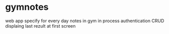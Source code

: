 # gymnotes
web app specify for every day notes in gym
in process
  authentication
  CRUD
  displaing last rezult at first screen
  
